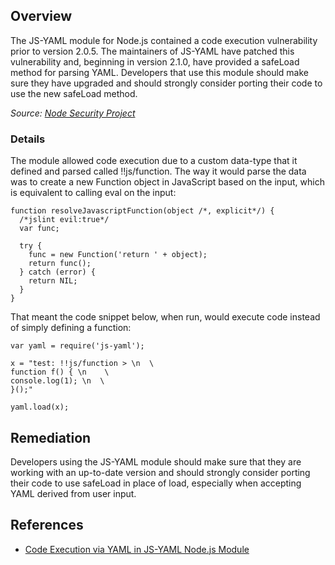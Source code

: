 ## Overview
The JS-YAML module for Node.js contained a code execution vulnerability prior to version 2.0.5. The maintainers of JS-YAML have patched this vulnerability and, beginning in version 2.1.0, have provided a safeLoad method for parsing YAML. Developers that use this module should make sure they have upgraded and should strongly consider porting their code to use the new safeLoad method.

_Source: [Node Security Project](https://nodesecurity.io/advisories/16)_

### Details
The module allowed code execution due to a custom data-type that it defined and parsed called !!js/function. The way it would parse the data was to create a new Function object in JavaScript based on the input, which is equivalent to calling eval on the input:

```
function resolveJavascriptFunction(object /*, explicit*/) {
  /*jslint evil:true*/
  var func;

  try {
    func = new Function('return ' + object);
    return func();
  } catch (error) {
    return NIL;
  }
}
```
That meant the code snippet below, when run, would execute code instead of simply defining a function:

```
var yaml = require('js-yaml');

x = "test: !!js/function > \n  \
function f() { \n    \
console.log(1); \n  \
}();"

yaml.load(x);
```

## Remediation
Developers using the JS-YAML module should make sure that they are working with an up-to-date version and should strongly consider porting their code to use safeLoad in place of load, especially when accepting YAML derived from user input.

## References

- [Code Execution via YAML in JS-YAML Node.js Module](https://nealpoole.com/blog/2013/06/code-execution-via-yaml-in-js-yaml-nodejs-module/)
